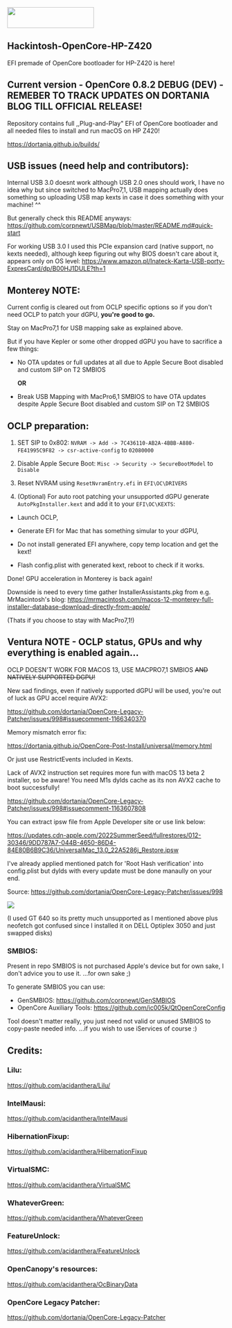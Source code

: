 <img src="https://github.com/acidanthera/OpenCorePkg/blob/master/Docs/Logos/OpenCore_with_text_Small.png" width="200" height="48"/>

## Hackintosh-OpenCore-HP-Z420
EFI premade of OpenCore bootloader for HP-Z420 is here!

## Current version - OpenCore 0.8.2 DEBUG (DEV) - REMEBER TO TRACK UPDATES ON DORTANIA BLOG TILL OFFICIAL RELEASE!
Repository contains full ,,Plug-and-Play" EFI of OpenCore bootloader and
all needed files to install and run macOS on HP Z420!

https://dortania.github.io/builds/

## USB issues (need help and contributors):

Internal USB 3.0 doesnt work although USB 2.0 ones should work, I have no idea why but since switched to MacPro7,1, USB mapping actually does something so uploading USB map kexts in case it does something with your machine! ^^ 

But generally check this README anyways:
https://github.com/corpnewt/USBMap/blob/master/README.md#quick-start


For working USB 3.0 I used this PCIe expansion card (native support, no kexts needed), although keep figuring out why BIOS doesn't care about it, appears only on OS level:
https://www.amazon.pl/Inateck-Karta-USB-porty-ExpresCard/dp/B00HJ1DULE?th=1

## Monterey NOTE:

Current config is cleared out from OCLP specific options so if you don't need OCLP to patch your dGPU, **you're good to go.**

Stay on MacPro7,1 for USB mapping sake as explained above.

But if you have Kepler or some other dropped dGPU you have to sacrifice a few things:

- No OTA updates or full updates at all due to Apple Secure Boot disabled and custom SIP on T2 SMBIOS

  **OR**

- Break USB Mapping with MacPro6,1 SMBIOS to have OTA updates despite Apple Secure Boot disabled and custom SIP on T2 SMBIOS

## OCLP preparation:

1. SET SIP to 0x802:
`NVRAM -> Add -> 7C436110-AB2A-4BBB-A880-FE41995C9F82 -> csr-active-config` to `02080000`

2. Disable Apple Secure Boot:
`Misc -> Security -> SecureBootModel` to `Disable` 

3. Reset NVRAM using `ResetNvramEntry.efi` in `EFI\OC\DRIVERS`

4. (Optional) For auto root patching your unsupported dGPU generate `AutoPkgInstaller.kext` and add it to your `EFI\OC\KEXTS`:

- Launch OCLP,

- Generate EFI for Mac that has something simular to your dGPU,

- Do not install generated EFI anywhere, copy temp location and get the kext!

- Flash config.plist with generated kext, reboot to check if it works.

Done! GPU acceleration in Monterey is back again! 

Downside is need to every time gather InstallerAssistants.pkg from e.g. MrMacintosh's blog:
https://mrmacintosh.com/macos-12-monterey-full-installer-database-download-directly-from-apple/

(Thats if you choose to stay with MacPro7,1!)

## Ventura NOTE - OCLP status, GPUs and why everything is enabled again...

OCLP DOESN'T WORK FOR MACOS 13, USE MACPRO7,1 SMBIOS ~~AND NATIVELY SUPPORTED DGPU!~~

New sad findings, even if natively supported dGPU will be used, you're out of luck as GPU accel require AVX2:

https://github.com/dortania/OpenCore-Legacy-Patcher/issues/998#issuecomment-1166340370

Memory mismatch error fix:

https://dortania.github.io/OpenCore-Post-Install/universal/memory.html

Or just use RestrictEvents included in Kexts.

Lack of AVX2 instruction set requires more fun with macOS 13 beta 2 installer, so be aware!
You need M1s dylds cache as its non AVX2 cache to boot successfully!

https://github.com/dortania/OpenCore-Legacy-Patcher/issues/998#issuecomment-1163607808

You can extract ipsw file from Apple Developer site or use link below:

https://updates.cdn-apple.com/2022SummerSeed/fullrestores/012-30346/9DD787A7-044B-4650-86D4-84E80B6B9C36/UniversalMac_13.0_22A5286j_Restore.ipsw

I've already applied mentioned patch for 'Root Hash verification' into config.plist but dylds with every update must be done manaully on your end.

Source: https://github.com/dortania/OpenCore-Legacy-Patcher/issues/998

<img src="https://cdn.discordapp.com/attachments/724306793819275309/989151977759989760/unknown.png">

(I used GT 640 so its pretty much unsupported as I mentioned above plus neofetch got confused since I installed it on DELL Optiplex 3050 and just swapped disks)

### SMBIOS:
Present in repo SMBIOS is not purchased Apple's device but for own sake, I don't advice you to use it.
...for own sake ;)

To generate SMBIOS you can use:
* GenSMBIOS:
https://github.com/corpnewt/GenSMBIOS
* OpenCore Auxiliary Tools:
https://github.com/ic005k/QtOpenCoreConfig

Tool doesn't matter really, you just need not valid or unused SMBIOS to copy-paste needed info.
...if you wish to use iServices of course :)

## Credits:

### Lilu:
https://github.com/acidanthera/Lilu/
### IntelMausi:
https://github.com/acidanthera/IntelMausi
### HibernationFixup:
https://github.com/acidanthera/HibernationFixup
### VirtualSMC:
https://github.com/acidanthera/VirtualSMC
### WhateverGreen:
https://github.com/acidanthera/WhateverGreen
### FeatureUnlock:
https://github.com/acidanthera/FeatureUnlock
### OpenCanopy's resources:
https://github.com/acidanthera/OcBinaryData
### OpenCore Legacy Patcher:
https://github.com/dortania/OpenCore-Legacy-Patcher

